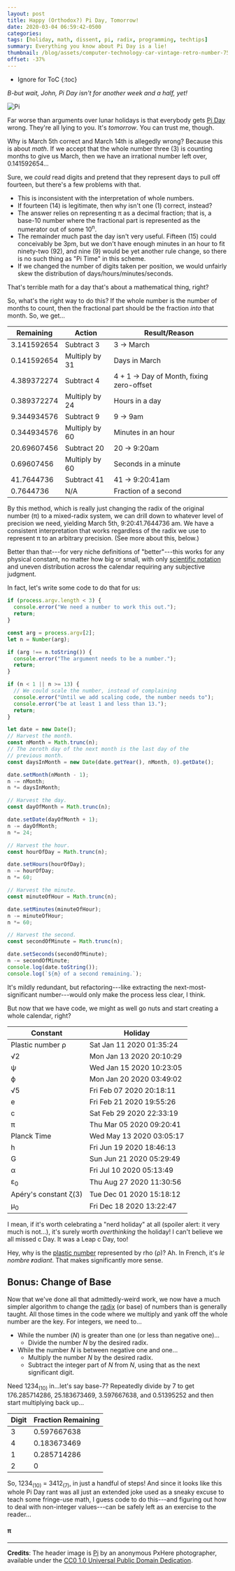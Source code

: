 ```yaml
---
layout: post
title: Happy (Orthodox?) Pi Day, Tomorrow!
date: 2020-03-04 06:59:42-0500
categories:
tags: [holiday, math, dissent, pi, radix, programming, techtips]
summary: Everything you know about Pi Day is a lie!
thumbnail: /blog/assets/computer-technology-car-vintage-retro-number-753544-pxhere.com.jpg
offset: -37%
---
```


* Ignore for ToC
{:toc}

*B-but wait, John, Pi Day isn't for another week and a half, yet!*

![Pi](/blog/assets/computer-technology-car-vintage-retro-number-753544-pxhere.com.jpg "Mechanical Calculator Pi")

Far worse than arguments over lunar holidays is that everybody gets [Pi Day](https://en.wikipedia.org/wiki/Pi_Day) wrong.  They're all lying to you.  It's *tomorrow*.  You can trust me, though.

Why is March 5th correct and March 14th is allegedly wrong?  Because this is about *math*.  If we accept that the whole number three (3) is counting months to give us March, then we have an irrational number left over, 0.141592654...

Sure, we *could* read digits and pretend that they represent days to pull off fourteen, but there's a few problems with that.

 * This is inconsistent with the interpretation of whole numbers.
 * If fourteen (14) is legitimate, then why isn't one (1) correct, instead?
 * The answer relies on representing π as a decimal fraction; that is, a base-10 number where the fractional part is represented as the numerator out of some 10<sup>n</sup>.
 * The remainder much past the day isn't very useful.  Fifteen (15) could conceivably be 3pm, but we don't have enough minutes in an hour to fit ninety-two (92), and nine (9) would be yet another rule change, so there is no such thing as "Pi Time" in this scheme.
 * If we changed the number of digits taken per position, we would unfairly skew the distribution of days/hours/minutes/seconds.

That's terrible math for a day that's about a mathematical thing, right?

So, what's the right way to do this?  If the whole number is the number of months to count, then the fractional part should be the fraction *into* that month.  So, we get...

|Remaining|Action|Result/Reason|
|----|----|----|
|3.141592654|Subtract 3|3 -> March|
|0.141592654|Multiply by 31|Days in March|
|4.389372274|Subtract 4|4 + 1 -> Day of Month, fixing zero-offset|
|0.389372274|Multiply by 24|Hours in a day|
|9.344934576|Subtract 9|9 -> 9am|
|0.344934576|Multiply by 60|Minutes in an hour|
|20.69607456|Subtract 20|20 -> 9:20am|
|0.69607456|Multiply by 60|Seconds in a minute|
|41.7644736|Subtract 41|41 -> 9:20:41am|
|0.7644736| N/A |Fraction of a second|

By this method, which is really just changing the radix of the original number (π) to a mixed-radix system, we can drill down to whatever level of precision we need, yielding March 5th, 9:20:41.7644736 am.  We have a consistent interpretation that works regardless of the radix we use to represent π to an arbitrary precision.  (See more about this, below.)

Better than that---for very niche definitions of "better"---this works for any physical constant, no matter how big or small, with only [scientific notation](https://en.wikipedia.org/wiki/Scientific_notation) and uneven distribution across the calendar requiring any subjective judgment.

In fact, let's write some code to do that for us:

```JavaScript
if (process.argv.length < 3) {
  console.error("We need a number to work this out.");
  return;
}

const arg = process.argv[2];
let n = Number(arg);

if (arg !== n.toString()) {
  console.error("The argument needs to be a number.");
  return;
}

if (n < 1 || n >= 13) {
  // We could scale the number, instead of complaining
  console.error("Until we add scaling code, the number needs to");
  console.error("be at least 1 and less than 13.");
  return;
}

let date = new Date();
// Harvest the month.
const nMonth = Math.trunc(n);
// The zeroth day of the next month is the last day of the
// previous month.
const daysInMonth = new Date(date.getYear(), nMonth, 0).getDate();

date.setMonth(nMonth - 1);
n -= nMonth;
n *= daysInMonth;

// Harvest the day.
const dayOfMonth = Math.trunc(n);

date.setDate(dayOfMonth + 1);
n -= dayOfMonth;
n *= 24;

// Harvest the hour.
const hourOfDay = Math.trunc(n);

date.setHours(hourOfDay);
n -= hourOfDay;
n *= 60;

// Harvest the minute.
const minuteOfHour = Math.trunc(n);

date.setMinutes(minuteOfHour);
n -= minuteOfHour;
n *= 60;

// Harvest the second.
const secondOfMinute = Math.trunc(n);

date.setSeconds(secondOfMinute);
n -= secondOfMinute;
console.log(date.toString());
console.log(`${n} of a second remaining.`);
```

It's mildly redundant, but refactoring---like extracting the next-most-significant number---would only make the process less clear, I think.

But now that we have code, we might as well go nuts and start creating a whole calendar, right?

|Constant|Holiday|
|--------|-------|
|Plastic number ρ|Sat Jan 11 2020 01:35:24|
|√2|Mon Jan 13 2020 20:10:29|
|ψ|Wed Jan 15 2020 10:23:05|
|ϕ|Mon Jan 20 2020 03:49:02|
|√5|Fri Feb 07 2020 20:18:11|
|e|Fri Feb 21 2020 19:55:26|
|c|Sat Feb 29 2020 22:33:19|
|π|Thu Mar 05 2020 09:20:41|
|Planck Time|Wed May 13 2020 03:05:17|
|h|Fri Jun 19 2020 18:46:13|
|G|Sun Jun 21 2020 05:29:49|
|α|Fri Jul 10 2020 05:13:49|
|ε<sub>0</sub>|Thu Aug 27 2020 11:30:56|
|Apéry's constant ζ(3)|Tue Dec 01 2020 15:18:12|
|μ<sub>0</sub>|Fri Dec 18 2020 13:22:47|

I mean, if it's worth celebrating a "nerd holiday" at all (spoiler alert: it very much is not...), it's surely worth *overthinking* the holiday!  I can't believe we all missed c Day.  It was a Leap c Day, too!

Hey, why is the [plastic number](https://en.wikipedia.org/wiki/Plastic_number) represented by rho (ρ)?  Ah.  In French, it's *le nombre **r**adiant*.  That makes significantly more sense.

## Bonus:  Change of Base

Now that we've done all that admittedly-weird work, we now have a much simpler algorithm to change the [radix](https://en.wikipedia.org/wiki/Radix) (or base) of numbers than is generally taught.  All those times in the code where we multiply and yank off the whole number are the key.  For integers, we need to...

 * While the number (*N*) is greater than one (or less than negative one)...
   * Divide the number *N* by the desired radix.
 * While the number *N* is between negative one and one...
   * Multiply the number *N* by the desired radix.
   * Subtract the integer part of *N* from *N*, using that as the next significant digit.

Need 1234<sub>(10)</sub> in...let's say base-7?  Repeatedly divide by 7 to get 176.285714286, 25.183673469, 3.597667638, and 0.51395252 and then start multiplying back up...

|Digit|Fraction Remaining|
|-----|-----|
|3|0.597667638|
|4|0.183673469|
|1|0.285714286|
|2|0|

So, 1234<sub>(10)</sub> = 3412<sub>(7)</sub>, in just a handful of steps!  And since it looks like this whole Pi Day rant was all just an extended joke used as a sneaky excuse to teach some fringe-use math, I guess code to do this---and figuring out how to deal with non-integer values---can be safely left as an exercise to the reader...

#### &pi;

* * *

**Credits**:  The header image is [Pi](https://pxhere.com/en/photo/753544) by an anonymous PxHere photographer, available under the [CC0 1.0 Universal Public Domain Dedication](https://creativecommons.org/publicdomain/zero/1.0/).
